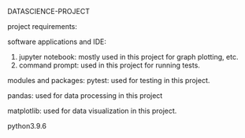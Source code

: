 DATASCIENCE-PROJECT

project requirements:

software applications and IDE:

1) jupyter notebook: mostly used in this project for graph plotting, etc.
2) command prompt: used in this project for running tests.

modules and packages:
pytest: used for testing in this project.

pandas: used for data processing in this project

matplotlib: used for data visualization in this project.

python3.9.6

